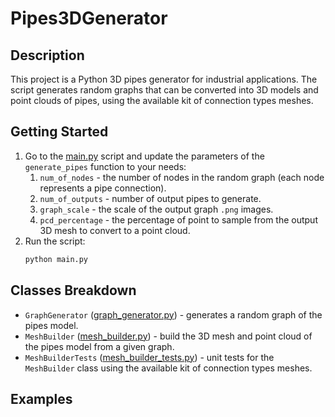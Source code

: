 # Pipes3DGenerator


## Description

This project is a Python 3D pipes generator for industrial applications. 
The script generates random graphs that can be converted into 3D models and point clouds of pipes, 
using the available kit of connection types meshes.


## Getting Started

1. Go to the [main.py](main.py) script and update the parameters of the `generate_pipes` function to your needs:
   1. `num_of_nodes` - the number of nodes in the random graph (each node represents a pipe connection).
   2. `num_of_outputs` - number of output pipes to generate.
   3. `graph_scale` - the scale of the output graph `.png` images. 
   4. `pcd_percentage` - the percentage of point to sample from the output 3D mesh to convert to a point cloud.
2. Run the script:
   ```bash
   python main.py
   ```

   
## Classes Breakdown

- `GraphGenerator` ([graph_generator.py](graph_generator.py)) - generates a random graph of the pipes model.
- `MeshBuilder` ([mesh_builder.py](mesh_builder.py)) - build the 3D mesh and point cloud of the pipes model from a given graph.
- `MeshBuilderTests` ([mesh_builder_tests.py](mesh_builder_tests.py)) - unit tests for the `MeshBuilder` class using the available kit of connection types meshes.


## Examples
